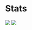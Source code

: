 # Stats

<img align="center" src="https://github-readme-stats.vercel.app/api?username=Xan888&show_icons=true&theme=radical" />
<img align="center" src="https://github-readme-stats.vercel.app/api/top-langs/?username=Xan888&layout=compact&theme=radical" />
